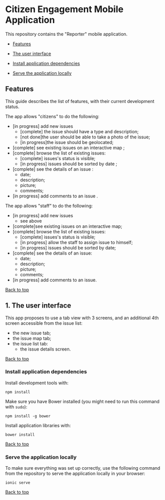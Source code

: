 # Citizen Engagement Mobile Application

<a name="top"></a>

This repository contains the "Reporter" mobile application.

* [Features](#features)

* [The user interface](#ui)
* [Install application dependencies](#setup-deps)
* [Serve the application locally](#setup-serve)


<a name="features"></a>
## Features

This guide describes the list of features, with their current development status.

The app allows "citizens" to do the following:

* [in progress] add new issues 
  * [complete] the issue should have a type and description;
  * [not done]the user should be able to take a photo of the issue;
  * [in progress]the issue should be geolocated;
* [complete] see existing issues on an interactive map ;
* [complete] browse the list of existing issues:
  * [complete] issues's status is visible;
  * [in progress] issues should be sorted by date ;
* [complete] see the details of an issue :
  * date;
  * description;
  * picture;
  * comments;
* [in progress] add comments to an issue .

The  app allows "staff" to do the following:

* [in progress] add new issues
  * see above
* [complete]see existing issues on an interactive map;
* [complete] browse the list of existing issues:
  * [complete] issues's status is visible;
  * [in progress] allow the staff to assign issue to himself;
  * [in progress] issues should be sorted by date;
* [complete] see the details of an issue:
  * date;
  * description;
  * picture;
  * comments;
* [in progress] add comments to an issue.

<a href="#top">Back to top</a>


<a name="ui"></a>
## 1. The user interface

This app proposes to use a tab view with 3 screens, and an additional 4th screen accessible from the issue list:

* the new issue tab;
* the issue map tab;
* the issue list tab:
  * the issue details screen.

<a href="#top">Back to top</a>

<a name="setup-deps"></a>
### Install application dependencies

Install development tools with:

    npm install

Make sure you have Bower installed (you might need to run this command with `sudo`):

    npm install -g bower

Install application libraries with:

    bower install

<a href="#top">Back to top</a>

<a name="setup-serve"></a>
### Serve the application locally

To make sure everything was set up correctly, use the following command from the repository to serve the application locally in your browser:

    ionic serve

<a href="#top">Back to top</a>
